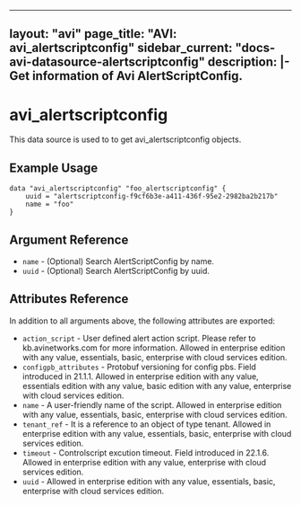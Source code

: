 <!--
    Copyright 2021 VMware, Inc.
    SPDX-License-Identifier: Mozilla Public License 2.0
-->
---
layout: "avi"
page_title: "AVI: avi_alertscriptconfig"
sidebar_current: "docs-avi-datasource-alertscriptconfig"
description: |-
  Get information of Avi AlertScriptConfig.
---

# avi_alertscriptconfig

This data source is used to to get avi_alertscriptconfig objects.

## Example Usage

```hcl
data "avi_alertscriptconfig" "foo_alertscriptconfig" {
    uuid = "alertscriptconfig-f9cf6b3e-a411-436f-95e2-2982ba2b217b"
    name = "foo"
}
```

## Argument Reference

* `name` - (Optional) Search AlertScriptConfig by name.
* `uuid` - (Optional) Search AlertScriptConfig by uuid.

## Attributes Reference

In addition to all arguments above, the following attributes are exported:

* `action_script` - User defined alert action script. Please refer to kb.avinetworks.com for more information. Allowed in enterprise edition with any value, essentials, basic, enterprise with cloud services edition.
* `configpb_attributes` - Protobuf versioning for config pbs. Field introduced in 21.1.1. Allowed in enterprise edition with any value, essentials edition with any value, basic edition with any value, enterprise with cloud services edition.
* `name` - A user-friendly name of the script. Allowed in enterprise edition with any value, essentials, basic, enterprise with cloud services edition.
* `tenant_ref` - It is a reference to an object of type tenant. Allowed in enterprise edition with any value, essentials, basic, enterprise with cloud services edition.
* `timeout` - Controlscript excution timeout. Field introduced in 22.1.6. Allowed in enterprise edition with any value, enterprise with cloud services edition.
* `uuid` - Allowed in enterprise edition with any value, essentials, basic, enterprise with cloud services edition.

